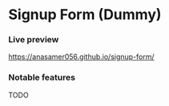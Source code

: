 # Signup Form (Dummy)

### Live preview
https://anasamer056.github.io/signup-form/ 

### Notable features 
TODO 